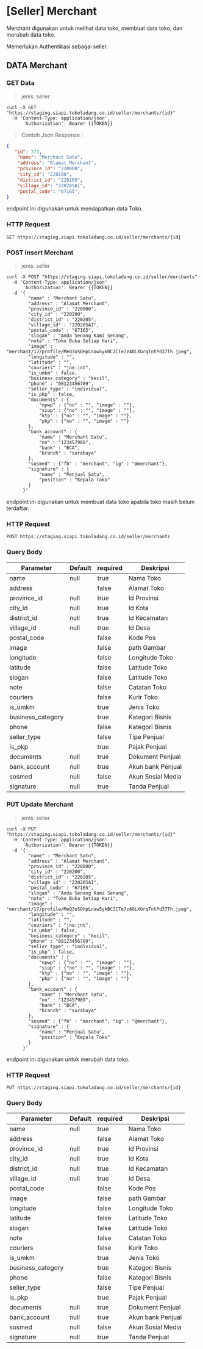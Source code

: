 # [Seller] Merchant

Merchant digunakan untuk melihat data toko, membuat data toko, dan merubah data toko. 

<aside class="notice">
Memerlukan Authentikasi sebagai seller.
</aside>

## DATA Merchant

### GET Data

> jenis: seller

```shell
curl -X GET "https://staging.siapi.tokoladang.co.id/seller/merchants/{id}"
  -H 'Content-Type: application/json',
      'Authorization': Bearer {{TOKEN}}
```

> Contoh Json Response :

```json
{
   "id": 371,
    "name": "Merchant Satu",
    "address": "Alamat Merchant",
    "province_id": "220000",
    "city_id": "220200",
    "district_id": "220205",
    "village_id": "220205AI",
    "postal_code": "67165",
}
```
endpoint ini digunakan untuk mendapatkan data Toko.

### HTTP Request

`GET https://staging.siapi.tokoladang.co.id/seller/merchants/{id}`


### POST Insert Merchant

> jenis: seller

```shell
curl -X POST "https://staging.siapi.tokoladang.co.id/seller/merchants"
  -H 'Content-Type: application/json'
      'Authorization': Bearer {{TOKEN}}
  -d '{
        "name" : "Merchant Satu",
        "address" : "Alamat Merchant",
        "province_id" : "220000",
        "city_id" : "220200",
        "district_id" : "220205",
        "village_id" : "220205AI",
        "postal_code" : "67165",
        "slogan" : "Anda Senang Kami Senang",
        "note" : "Toko Buka Setiap Hari",
        "image" : "merchant/17/profile/MeQ3oSOHpLnaw5ykBC3CTe7z4OLXGrqTntPd37Th.jpeg",
        "longitude" : "",
        "latitude" : "",
        "couriers" : "jne:jnt",
        "is_umkm" : false,
        "business_category" : "kecil",
        "phone" : "08123456789",
        "seller_type" : "individual",
        "is_pkp" : false,
        "documents" : {
            "npwp" : {"no" : "", "image" : ""},
            "siup" : {"no" : "", "image" : ""},
            "ktp" : {"no" : "", "image" : ""},
            "pkp" : {"no" : "", "image" : ""}
        },
        "bank_account" : {
            "name" : "Merchant Satu",
            "no" : "123457989",
            "bank" : "BCA",
            "branch" : "surabaya"
        },
        "sosmed" : {"fb" : "merchant", "ig" : "@merchant"},
        "signature" : {
            "name" : "Penjual Satu",
            "position" : "Kepala Toko"
        }
      }'
```

endpoint ini digunakan untuk membuat data toko apabila toko masih belum terdaftar.

### HTTP Request

`POST https://staging.siapi.tokoladang.co.id/seller/merchants`

### Query Body

Parameter | Default | required | Deskripsi
--------- | ------- | -------- | -----------
name | null | true | Nama Toko
address |  | false | Alamat Toko
province_id | null | true | Id Provinsi
city_id | null | true | Id Kota
district_id | null | true | Id Kecamatan
village_id | null | true | Id Desa
postal_code |  | false | Kode Pos
image |  | false | path Gambar
longitude |  | false | Longitude Toko
latitude |  | false | Latitude Toko
slogan |  | false | Latitude Toko
note |  | false | Catatan Toko
couriers |  | false | Kurir Toko
is_umkm |  | true | Jenis Toko
business_category |  | true | Kategori Bisnis
phone |  | false | Kategori Bisnis
seller_type |  | false | Tipe Penjual
is_pkp |  | true | Pajak Penjual
documents | null | true | Dokument Penjual
bank_account | null | true | Akun bank Penjual
sosmed | null | false | Akun Sosial Media
signature | null | true | Tanda Penjual

### PUT Update Merchant

> jenis: seller

```shell
curl -X PUT "https://staging.siapi.tokoladang.co.id/seller/merchants/{id}"
  -H 'Content-Type: application/json'
      'Authorization': Bearer {{TOKEN}}
  -d '{
        "name" : "Merchant Satu",
        "address" : "Alamat Merchant",
        "province_id" : "220000",
        "city_id" : "220200",
        "district_id" : "220205",
        "village_id" : "220205AI",
        "postal_code" : "67165",
        "slogan" : "Anda Senang Kami Senang",
        "note" : "Toko Buka Setiap Hari",
        "image" : "merchant/17/profile/MeQ3oSOHpLnaw5ykBC3CTe7z4OLXGrqTntPd37Th.jpeg",
        "longitude" : "",
        "latitude" : "",
        "couriers" : "jne:jnt",
        "is_umkm" : false,
        "business_category" : "kecil",
        "phone" : "08123456789",
        "seller_type" : "individual",
        "is_pkp" : false,
        "documents" : {
            "npwp" : {"no" : "", "image" : ""},
            "siup" : {"no" : "", "image" : ""},
            "ktp" : {"no" : "", "image" : ""},
            "pkp" : {"no" : "", "image" : ""}
        },
        "bank_account" : {
            "name" : "Merchant Satu",
            "no" : "123457989",
            "bank" : "BCA",
            "branch" : "surabaya"
        },
        "sosmed" : {"fb" : "merchant", "ig" : "@merchant"},
        "signature" : {
            "name" : "Penjual Satu",
            "position" : "Kepala Toko"
        }
      }'
```

endpoint ini digunakan untuk merubah data toko.

### HTTP Request

`PUT https://staging.siapi.tokoladang.co.id/seller/merchants/{id}`

### Query Body

Parameter | Default | required | Deskripsi
--------- | ------- | -------- | -----------
name | null | true | Nama Toko
address |  | false | Alamat Toko
province_id | null | true | Id Provinsi
city_id | null | true | Id Kota
district_id | null | true | Id Kecamatan
village_id | null | true | Id Desa
postal_code |  | false | Kode Pos
image |  | false | path Gambar
longitude |  | false | Longitude Toko
latitude |  | false | Latitude Toko
slogan |  | false | Latitude Toko
note |  | false | Catatan Toko
couriers |  | false | Kurir Toko
is_umkm |  | true | Jenis Toko
business_category |  | true | Kategori Bisnis
phone |  | false | Kategori Bisnis
seller_type |  | false | Tipe Penjual
is_pkp |  | true | Pajak Penjual
documents | null | true | Dokument Penjual
bank_account | null | true | Akun bank Penjual
sosmed | null | false | Akun Sosial Media
signature | null | true | Tanda Penjual
